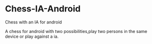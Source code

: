 # Chess-IA-Android
Chess with an IA for android

A chess for android with two possibilities,play two persons in the same device or play against a ia.

